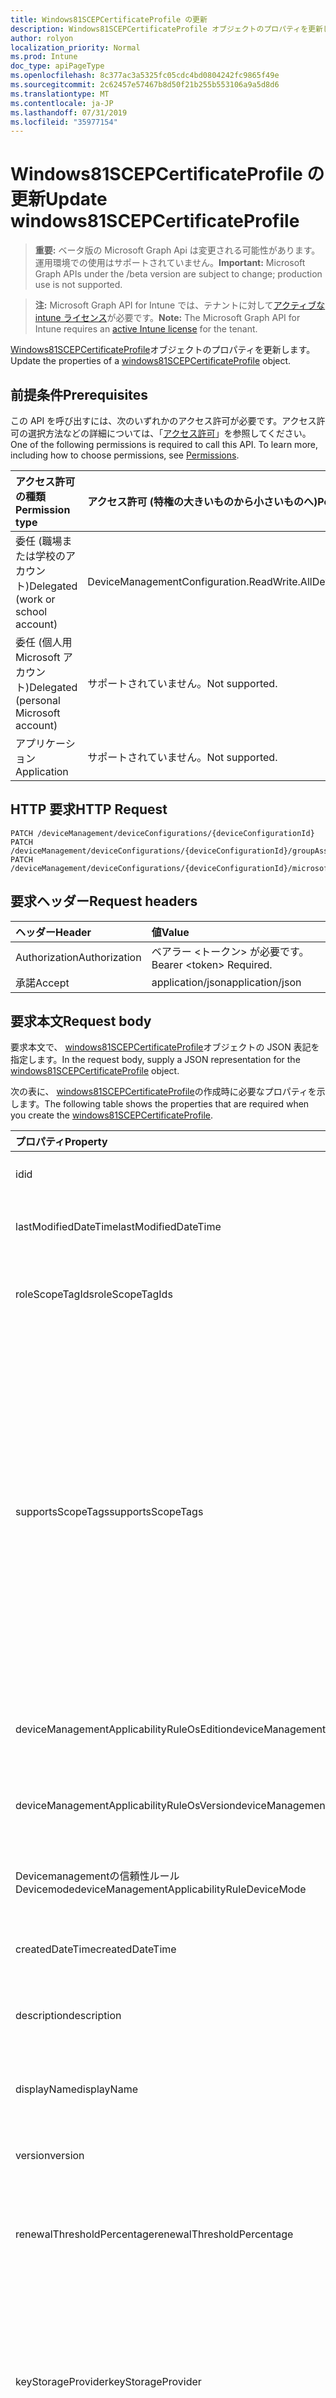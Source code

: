 ```yaml
---
title: Windows81SCEPCertificateProfile の更新
description: Windows81SCEPCertificateProfile オブジェクトのプロパティを更新します。
author: rolyon
localization_priority: Normal
ms.prod: Intune
doc_type: apiPageType
ms.openlocfilehash: 8c377ac3a5325fc05cdc4bd0804242fc9865f49e
ms.sourcegitcommit: 2c62457e57467b8d50f21b255b553106a9a5d8d6
ms.translationtype: MT
ms.contentlocale: ja-JP
ms.lasthandoff: 07/31/2019
ms.locfileid: "35977154"
---
```

# <a name="update-windows81scepcertificateprofile"></a><span data-ttu-id="a0d88-103">Windows81SCEPCertificateProfile の更新</span><span class="sxs-lookup"><span data-stu-id="a0d88-103">Update windows81SCEPCertificateProfile</span></span>

> <span data-ttu-id="a0d88-104">**重要:** ベータ版の Microsoft Graph Api は変更される可能性があります。運用環境での使用はサポートされていません。</span><span class="sxs-lookup"><span data-stu-id="a0d88-104">**Important:** Microsoft Graph APIs under the /beta version are subject to change; production use is not supported.</span></span>

> <span data-ttu-id="a0d88-105">**注:** Microsoft Graph API for Intune では、テナントに対して[アクティブな intune ライセンス](https://go.microsoft.com/fwlink/?linkid=839381)が必要です。</span><span class="sxs-lookup"><span data-stu-id="a0d88-105">**Note:** The Microsoft Graph API for Intune requires an [active Intune license](https://go.microsoft.com/fwlink/?linkid=839381) for the tenant.</span></span>

<span data-ttu-id="a0d88-106">[Windows81SCEPCertificateProfile](../resources/intune-deviceconfig-windows81scepcertificateprofile.md)オブジェクトのプロパティを更新します。</span><span class="sxs-lookup"><span data-stu-id="a0d88-106">Update the properties of a [windows81SCEPCertificateProfile](../resources/intune-deviceconfig-windows81scepcertificateprofile.md) object.</span></span>

## <a name="prerequisites"></a><span data-ttu-id="a0d88-107">前提条件</span><span class="sxs-lookup"><span data-stu-id="a0d88-107">Prerequisites</span></span>
<span data-ttu-id="a0d88-p101">この API を呼び出すには、次のいずれかのアクセス許可が必要です。アクセス許可の選択方法などの詳細については、「[アクセス許可](/graph/permissions-reference)」を参照してください。</span><span class="sxs-lookup"><span data-stu-id="a0d88-p101">One of the following permissions is required to call this API. To learn more, including how to choose permissions, see [Permissions](/graph/permissions-reference).</span></span>

|<span data-ttu-id="a0d88-110">アクセス許可の種類</span><span class="sxs-lookup"><span data-stu-id="a0d88-110">Permission type</span></span>|<span data-ttu-id="a0d88-111">アクセス許可 (特権の大きいものから小さいものへ)</span><span class="sxs-lookup"><span data-stu-id="a0d88-111">Permissions (from most to least privileged)</span></span>|
|:---|:---|
|<span data-ttu-id="a0d88-112">委任 (職場または学校のアカウント)</span><span class="sxs-lookup"><span data-stu-id="a0d88-112">Delegated (work or school account)</span></span>|<span data-ttu-id="a0d88-113">DeviceManagementConfiguration.ReadWrite.All</span><span class="sxs-lookup"><span data-stu-id="a0d88-113">DeviceManagementConfiguration.ReadWrite.All</span></span>|
|<span data-ttu-id="a0d88-114">委任 (個人用 Microsoft アカウント)</span><span class="sxs-lookup"><span data-stu-id="a0d88-114">Delegated (personal Microsoft account)</span></span>|<span data-ttu-id="a0d88-115">サポートされていません。</span><span class="sxs-lookup"><span data-stu-id="a0d88-115">Not supported.</span></span>|
|<span data-ttu-id="a0d88-116">アプリケーション</span><span class="sxs-lookup"><span data-stu-id="a0d88-116">Application</span></span>|<span data-ttu-id="a0d88-117">サポートされていません。</span><span class="sxs-lookup"><span data-stu-id="a0d88-117">Not supported.</span></span>|

## <a name="http-request"></a><span data-ttu-id="a0d88-118">HTTP 要求</span><span class="sxs-lookup"><span data-stu-id="a0d88-118">HTTP Request</span></span>
<!-- {
  "blockType": "ignored"
}
-->
``` http
PATCH /deviceManagement/deviceConfigurations/{deviceConfigurationId}
PATCH /deviceManagement/deviceConfigurations/{deviceConfigurationId}/groupAssignments/{deviceConfigurationGroupAssignmentId}/deviceConfiguration
PATCH /deviceManagement/deviceConfigurations/{deviceConfigurationId}/microsoft.graph.windowsDomainJoinConfiguration/networkAccessConfigurations/{deviceConfigurationId}
```

## <a name="request-headers"></a><span data-ttu-id="a0d88-119">要求ヘッダー</span><span class="sxs-lookup"><span data-stu-id="a0d88-119">Request headers</span></span>
|<span data-ttu-id="a0d88-120">ヘッダー</span><span class="sxs-lookup"><span data-stu-id="a0d88-120">Header</span></span>|<span data-ttu-id="a0d88-121">値</span><span class="sxs-lookup"><span data-stu-id="a0d88-121">Value</span></span>|
|:---|:---|
|<span data-ttu-id="a0d88-122">Authorization</span><span class="sxs-lookup"><span data-stu-id="a0d88-122">Authorization</span></span>|<span data-ttu-id="a0d88-123">ベアラー &lt;トークン&gt; が必要です。</span><span class="sxs-lookup"><span data-stu-id="a0d88-123">Bearer &lt;token&gt; Required.</span></span>|
|<span data-ttu-id="a0d88-124">承諾</span><span class="sxs-lookup"><span data-stu-id="a0d88-124">Accept</span></span>|<span data-ttu-id="a0d88-125">application/json</span><span class="sxs-lookup"><span data-stu-id="a0d88-125">application/json</span></span>|

## <a name="request-body"></a><span data-ttu-id="a0d88-126">要求本文</span><span class="sxs-lookup"><span data-stu-id="a0d88-126">Request body</span></span>
<span data-ttu-id="a0d88-127">要求本文で、 [windows81SCEPCertificateProfile](../resources/intune-deviceconfig-windows81scepcertificateprofile.md)オブジェクトの JSON 表記を指定します。</span><span class="sxs-lookup"><span data-stu-id="a0d88-127">In the request body, supply a JSON representation for the [windows81SCEPCertificateProfile](../resources/intune-deviceconfig-windows81scepcertificateprofile.md) object.</span></span>

<span data-ttu-id="a0d88-128">次の表に、 [windows81SCEPCertificateProfile](../resources/intune-deviceconfig-windows81scepcertificateprofile.md)の作成時に必要なプロパティを示します。</span><span class="sxs-lookup"><span data-stu-id="a0d88-128">The following table shows the properties that are required when you create the [windows81SCEPCertificateProfile](../resources/intune-deviceconfig-windows81scepcertificateprofile.md).</span></span>

|<span data-ttu-id="a0d88-129">プロパティ</span><span class="sxs-lookup"><span data-stu-id="a0d88-129">Property</span></span>|<span data-ttu-id="a0d88-130">型</span><span class="sxs-lookup"><span data-stu-id="a0d88-130">Type</span></span>|<span data-ttu-id="a0d88-131">説明</span><span class="sxs-lookup"><span data-stu-id="a0d88-131">Description</span></span>|
|:---|:---|:---|
|<span data-ttu-id="a0d88-132">id</span><span class="sxs-lookup"><span data-stu-id="a0d88-132">id</span></span>|<span data-ttu-id="a0d88-133">文字列</span><span class="sxs-lookup"><span data-stu-id="a0d88-133">String</span></span>|<span data-ttu-id="a0d88-134">エンティティのキー。</span><span class="sxs-lookup"><span data-stu-id="a0d88-134">Key of the entity.</span></span> <span data-ttu-id="a0d88-135">[deviceConfiguration](../resources/intune-deviceconfig-deviceconfiguration.md) から継承します</span><span class="sxs-lookup"><span data-stu-id="a0d88-135">Inherited from [deviceConfiguration](../resources/intune-deviceconfig-deviceconfiguration.md)</span></span>|
|<span data-ttu-id="a0d88-136">lastModifiedDateTime</span><span class="sxs-lookup"><span data-stu-id="a0d88-136">lastModifiedDateTime</span></span>|<span data-ttu-id="a0d88-137">DateTimeOffset</span><span class="sxs-lookup"><span data-stu-id="a0d88-137">DateTimeOffset</span></span>|<span data-ttu-id="a0d88-138">オブジェクトの最終更新の DateTime。</span><span class="sxs-lookup"><span data-stu-id="a0d88-138">DateTime the object was last modified.</span></span> <span data-ttu-id="a0d88-139">[deviceConfiguration](../resources/intune-deviceconfig-deviceconfiguration.md) から継承します</span><span class="sxs-lookup"><span data-stu-id="a0d88-139">Inherited from [deviceConfiguration](../resources/intune-deviceconfig-deviceconfiguration.md)</span></span>|
|<span data-ttu-id="a0d88-140">roleScopeTagIds</span><span class="sxs-lookup"><span data-stu-id="a0d88-140">roleScopeTagIds</span></span>|<span data-ttu-id="a0d88-141">文字列コレクション</span><span class="sxs-lookup"><span data-stu-id="a0d88-141">String collection</span></span>|<span data-ttu-id="a0d88-142">このエンティティインスタンスの範囲タグのリスト。</span><span class="sxs-lookup"><span data-stu-id="a0d88-142">List of Scope Tags for this Entity instance.</span></span> <span data-ttu-id="a0d88-143">[deviceConfiguration](../resources/intune-deviceconfig-deviceconfiguration.md) から継承します</span><span class="sxs-lookup"><span data-stu-id="a0d88-143">Inherited from [deviceConfiguration](../resources/intune-deviceconfig-deviceconfiguration.md)</span></span>|
|<span data-ttu-id="a0d88-144">supportsScopeTags</span><span class="sxs-lookup"><span data-stu-id="a0d88-144">supportsScopeTags</span></span>|<span data-ttu-id="a0d88-145">Boolean</span><span class="sxs-lookup"><span data-stu-id="a0d88-145">Boolean</span></span>|<span data-ttu-id="a0d88-146">基になるデバイス構成がスコープタグの割り当てをサポートしているかどうかを示します。</span><span class="sxs-lookup"><span data-stu-id="a0d88-146">Indicates whether or not the underlying Device Configuration supports the assignment of scope tags.</span></span> <span data-ttu-id="a0d88-147">この値が false である場合、ScopeTags プロパティへの割り当ては許可されません。エンティティは、スコープを持つユーザーには表示されません。</span><span class="sxs-lookup"><span data-stu-id="a0d88-147">Assigning to the ScopeTags property is not allowed when this value is false and entities will not be visible to scoped users.</span></span> <span data-ttu-id="a0d88-148">これは Silverlight で作成された従来のポリシーに対して実行され、Azure ポータルでポリシーを削除して再作成することによって解決できます。</span><span class="sxs-lookup"><span data-stu-id="a0d88-148">This occurs for Legacy policies created in Silverlight and can be resolved by deleting and recreating the policy in the Azure Portal.</span></span> <span data-ttu-id="a0d88-149">このプロパティに値を設定するには、 SetExtrusionDirection メソッドを適用します。</span><span class="sxs-lookup"><span data-stu-id="a0d88-149">This property is read-only.</span></span> <span data-ttu-id="a0d88-150">[deviceConfiguration](../resources/intune-deviceconfig-deviceconfiguration.md) から継承します</span><span class="sxs-lookup"><span data-stu-id="a0d88-150">Inherited from [deviceConfiguration](../resources/intune-deviceconfig-deviceconfiguration.md)</span></span>|
|<span data-ttu-id="a0d88-151">deviceManagementApplicabilityRuleOsEdition</span><span class="sxs-lookup"><span data-stu-id="a0d88-151">deviceManagementApplicabilityRuleOsEdition</span></span>|[<span data-ttu-id="a0d88-152">deviceManagementApplicabilityRuleOsEdition</span><span class="sxs-lookup"><span data-stu-id="a0d88-152">deviceManagementApplicabilityRuleOsEdition</span></span>](../resources/intune-deviceconfig-devicemanagementapplicabilityruleosedition.md)|<span data-ttu-id="a0d88-153">このポリシーの OS エディションの適用。</span><span class="sxs-lookup"><span data-stu-id="a0d88-153">The OS edition applicability for this Policy.</span></span> <span data-ttu-id="a0d88-154">[deviceConfiguration](../resources/intune-deviceconfig-deviceconfiguration.md) から継承します</span><span class="sxs-lookup"><span data-stu-id="a0d88-154">Inherited from [deviceConfiguration](../resources/intune-deviceconfig-deviceconfiguration.md)</span></span>|
|<span data-ttu-id="a0d88-155">deviceManagementApplicabilityRuleOsVersion</span><span class="sxs-lookup"><span data-stu-id="a0d88-155">deviceManagementApplicabilityRuleOsVersion</span></span>|[<span data-ttu-id="a0d88-156">deviceManagementApplicabilityRuleOsVersion</span><span class="sxs-lookup"><span data-stu-id="a0d88-156">deviceManagementApplicabilityRuleOsVersion</span></span>](../resources/intune-deviceconfig-devicemanagementapplicabilityruleosversion.md)|<span data-ttu-id="a0d88-157">このポリシーの OS バージョン適用ルール。</span><span class="sxs-lookup"><span data-stu-id="a0d88-157">The OS version applicability rule for this Policy.</span></span> <span data-ttu-id="a0d88-158">[deviceConfiguration](../resources/intune-deviceconfig-deviceconfiguration.md) から継承します</span><span class="sxs-lookup"><span data-stu-id="a0d88-158">Inherited from [deviceConfiguration](../resources/intune-deviceconfig-deviceconfiguration.md)</span></span>|
|<span data-ttu-id="a0d88-159">Devicemanagementの信頼性ルール Devicemode</span><span class="sxs-lookup"><span data-stu-id="a0d88-159">deviceManagementApplicabilityRuleDeviceMode</span></span>|[<span data-ttu-id="a0d88-160">Devicemanagementの信頼性ルール Devicemode</span><span class="sxs-lookup"><span data-stu-id="a0d88-160">deviceManagementApplicabilityRuleDeviceMode</span></span>](../resources/intune-deviceconfig-devicemanagementapplicabilityruledevicemode.md)|<span data-ttu-id="a0d88-161">このポリシーのデバイスモード適用ルール。</span><span class="sxs-lookup"><span data-stu-id="a0d88-161">The device mode applicability rule for this Policy.</span></span> <span data-ttu-id="a0d88-162">[deviceConfiguration](../resources/intune-deviceconfig-deviceconfiguration.md) から継承します</span><span class="sxs-lookup"><span data-stu-id="a0d88-162">Inherited from [deviceConfiguration](../resources/intune-deviceconfig-deviceconfiguration.md)</span></span>|
|<span data-ttu-id="a0d88-163">createdDateTime</span><span class="sxs-lookup"><span data-stu-id="a0d88-163">createdDateTime</span></span>|<span data-ttu-id="a0d88-164">DateTimeOffset</span><span class="sxs-lookup"><span data-stu-id="a0d88-164">DateTimeOffset</span></span>|<span data-ttu-id="a0d88-165">オブジェクトが作成された DateTime。</span><span class="sxs-lookup"><span data-stu-id="a0d88-165">DateTime the object was created.</span></span> <span data-ttu-id="a0d88-166">[deviceConfiguration](../resources/intune-deviceconfig-deviceconfiguration.md) から継承します</span><span class="sxs-lookup"><span data-stu-id="a0d88-166">Inherited from [deviceConfiguration](../resources/intune-deviceconfig-deviceconfiguration.md)</span></span>|
|<span data-ttu-id="a0d88-167">description</span><span class="sxs-lookup"><span data-stu-id="a0d88-167">description</span></span>|<span data-ttu-id="a0d88-168">String</span><span class="sxs-lookup"><span data-stu-id="a0d88-168">String</span></span>|<span data-ttu-id="a0d88-169">管理者が指定した、デバイス構成についての説明。</span><span class="sxs-lookup"><span data-stu-id="a0d88-169">Admin provided description of the Device Configuration.</span></span> <span data-ttu-id="a0d88-170">[deviceConfiguration](../resources/intune-deviceconfig-deviceconfiguration.md) から継承します</span><span class="sxs-lookup"><span data-stu-id="a0d88-170">Inherited from [deviceConfiguration](../resources/intune-deviceconfig-deviceconfiguration.md)</span></span>|
|<span data-ttu-id="a0d88-171">displayName</span><span class="sxs-lookup"><span data-stu-id="a0d88-171">displayName</span></span>|<span data-ttu-id="a0d88-172">String</span><span class="sxs-lookup"><span data-stu-id="a0d88-172">String</span></span>|<span data-ttu-id="a0d88-173">管理者が指定した、デバイス構成の名前。</span><span class="sxs-lookup"><span data-stu-id="a0d88-173">Admin provided name of the device configuration.</span></span> <span data-ttu-id="a0d88-174">[deviceConfiguration](../resources/intune-deviceconfig-deviceconfiguration.md) から継承します</span><span class="sxs-lookup"><span data-stu-id="a0d88-174">Inherited from [deviceConfiguration](../resources/intune-deviceconfig-deviceconfiguration.md)</span></span>|
|<span data-ttu-id="a0d88-175">version</span><span class="sxs-lookup"><span data-stu-id="a0d88-175">version</span></span>|<span data-ttu-id="a0d88-176">Int32</span><span class="sxs-lookup"><span data-stu-id="a0d88-176">Int32</span></span>|<span data-ttu-id="a0d88-177">デバイス構成のバージョン。</span><span class="sxs-lookup"><span data-stu-id="a0d88-177">Version of the device configuration.</span></span> <span data-ttu-id="a0d88-178">[deviceConfiguration](../resources/intune-deviceconfig-deviceconfiguration.md) から継承します</span><span class="sxs-lookup"><span data-stu-id="a0d88-178">Inherited from [deviceConfiguration](../resources/intune-deviceconfig-deviceconfiguration.md)</span></span>|
|<span data-ttu-id="a0d88-179">renewalThresholdPercentage</span><span class="sxs-lookup"><span data-stu-id="a0d88-179">renewalThresholdPercentage</span></span>|<span data-ttu-id="a0d88-180">Int32</span><span class="sxs-lookup"><span data-stu-id="a0d88-180">Int32</span></span>|<span data-ttu-id="a0d88-181">証明書の更新しきい値の割合。</span><span class="sxs-lookup"><span data-stu-id="a0d88-181">Certificate renewal threshold percentage.</span></span> <span data-ttu-id="a0d88-182">[Windowscertificateprofilebase](../resources/intune-deviceconfig-windowscertificateprofilebase.md)から継承される有効な値は1から99。</span><span class="sxs-lookup"><span data-stu-id="a0d88-182">Valid values 1 to 99 Inherited from [windowsCertificateProfileBase](../resources/intune-deviceconfig-windowscertificateprofilebase.md)</span></span>|
|<span data-ttu-id="a0d88-183">keyStorageProvider</span><span class="sxs-lookup"><span data-stu-id="a0d88-183">keyStorageProvider</span></span>|[<span data-ttu-id="a0d88-184">keyStorageProviderOption</span><span class="sxs-lookup"><span data-stu-id="a0d88-184">keyStorageProviderOption</span></span>](../resources/intune-deviceconfig-keystorageprovideroption.md)|<span data-ttu-id="a0d88-185">[Windowscertificateprofilebase](../resources/intune-deviceconfig-windowscertificateprofilebase.md)から継承したキー記憶域プロバイダー (KSP)。</span><span class="sxs-lookup"><span data-stu-id="a0d88-185">Key Storage Provider (KSP) Inherited from [windowsCertificateProfileBase](../resources/intune-deviceconfig-windowscertificateprofilebase.md).</span></span> <span data-ttu-id="a0d88-186">使用可能な値は、`useTpmKspOtherwiseUseSoftwareKsp`、`useTpmKspOtherwiseFail`、`usePassportForWorkKspOtherwiseFail`、`useSoftwareKsp` です。</span><span class="sxs-lookup"><span data-stu-id="a0d88-186">Possible values are: `useTpmKspOtherwiseUseSoftwareKsp`, `useTpmKspOtherwiseFail`, `usePassportForWorkKspOtherwiseFail`, `useSoftwareKsp`.</span></span>|
|<span data-ttu-id="a0d88-187">subjectNameFormat</span><span class="sxs-lookup"><span data-stu-id="a0d88-187">subjectNameFormat</span></span>|[<span data-ttu-id="a0d88-188">subjectNameFormat</span><span class="sxs-lookup"><span data-stu-id="a0d88-188">subjectNameFormat</span></span>](../resources/intune-deviceconfig-subjectnameformat.md)|<span data-ttu-id="a0d88-189">[Windowscertificateprofilebase](../resources/intune-deviceconfig-windowscertificateprofilebase.md)から継承される証明書のサブジェクト名形式。</span><span class="sxs-lookup"><span data-stu-id="a0d88-189">Certificate Subject Name Format Inherited from [windowsCertificateProfileBase](../resources/intune-deviceconfig-windowscertificateprofilebase.md).</span></span> <span data-ttu-id="a0d88-190">可能な値は、`commonName`、`commonNameIncludingEmail`、`commonNameAsEmail`、`custom`、`commonNameAsIMEI`、`commonNameAsSerialNumber`、`commonNameAsAadDeviceId`、`commonNameAsIntuneDeviceId`、`commonNameAsDurableDeviceId` です。</span><span class="sxs-lookup"><span data-stu-id="a0d88-190">Possible values are: `commonName`, `commonNameIncludingEmail`, `commonNameAsEmail`, `custom`, `commonNameAsIMEI`, `commonNameAsSerialNumber`, `commonNameAsAadDeviceId`, `commonNameAsIntuneDeviceId`, `commonNameAsDurableDeviceId`.</span></span>|
|<span data-ttu-id="a0d88-191">subjectAlternativeNameType</span><span class="sxs-lookup"><span data-stu-id="a0d88-191">subjectAlternativeNameType</span></span>|[<span data-ttu-id="a0d88-192">subjectAlternativeNameType</span><span class="sxs-lookup"><span data-stu-id="a0d88-192">subjectAlternativeNameType</span></span>](../resources/intune-deviceconfig-subjectalternativenametype.md)|<span data-ttu-id="a0d88-193">[Windowscertificateprofilebase](../resources/intune-deviceconfig-windowscertificateprofilebase.md)から継承された証明書のサブジェクトの別名型。</span><span class="sxs-lookup"><span data-stu-id="a0d88-193">Certificate Subject Alternative Name Type Inherited from [windowsCertificateProfileBase](../resources/intune-deviceconfig-windowscertificateprofilebase.md).</span></span> <span data-ttu-id="a0d88-194">可能な値は、`none`、`emailAddress`、`userPrincipalName`、`customAzureADAttribute`、`domainNameService` です。</span><span class="sxs-lookup"><span data-stu-id="a0d88-194">Possible values are: `none`, `emailAddress`, `userPrincipalName`, `customAzureADAttribute`, `domainNameService`.</span></span>|
|<span data-ttu-id="a0d88-195">certificateValidityPeriodValue</span><span class="sxs-lookup"><span data-stu-id="a0d88-195">certificateValidityPeriodValue</span></span>|<span data-ttu-id="a0d88-196">Int32</span><span class="sxs-lookup"><span data-stu-id="a0d88-196">Int32</span></span>|<span data-ttu-id="a0d88-197">[Windowscertificateprofilebase](../resources/intune-deviceconfig-windowscertificateprofilebase.md)から継承された証明書の有効期間の値</span><span class="sxs-lookup"><span data-stu-id="a0d88-197">Value for the Certificate Validity Period Inherited from [windowsCertificateProfileBase](../resources/intune-deviceconfig-windowscertificateprofilebase.md)</span></span>|
|<span data-ttu-id="a0d88-198">certificateValidityPeriodScale</span><span class="sxs-lookup"><span data-stu-id="a0d88-198">certificateValidityPeriodScale</span></span>|[<span data-ttu-id="a0d88-199">certificateValidityPeriodScale</span><span class="sxs-lookup"><span data-stu-id="a0d88-199">certificateValidityPeriodScale</span></span>](../resources/intune-deviceconfig-certificatevalidityperiodscale.md)|<span data-ttu-id="a0d88-200">[Windowscertificateprofilebase](../resources/intune-deviceconfig-windowscertificateprofilebase.md)から継承された証明書の有効期間のスケール。</span><span class="sxs-lookup"><span data-stu-id="a0d88-200">Scale for the Certificate Validity Period Inherited from [windowsCertificateProfileBase](../resources/intune-deviceconfig-windowscertificateprofilebase.md).</span></span> <span data-ttu-id="a0d88-201">可能な値は、`days`、`months`、`years` です。</span><span class="sxs-lookup"><span data-stu-id="a0d88-201">Possible values are: `days`, `months`, `years`.</span></span>|
|<span data-ttu-id="a0d88-202">extendedKeyUsages</span><span class="sxs-lookup"><span data-stu-id="a0d88-202">extendedKeyUsages</span></span>|<span data-ttu-id="a0d88-203">[Extendedkeyusage](../resources/intune-deviceconfig-extendedkeyusage.md)コレクション</span><span class="sxs-lookup"><span data-stu-id="a0d88-203">[extendedKeyUsage](../resources/intune-deviceconfig-extendedkeyusage.md) collection</span></span>|<span data-ttu-id="a0d88-204">拡張キー使用法 (EKU) の設定。</span><span class="sxs-lookup"><span data-stu-id="a0d88-204">Extended Key Usage (EKU) settings.</span></span> <span data-ttu-id="a0d88-205">このコレクションには、最大で 500 個の要素を含めることができます。</span><span class="sxs-lookup"><span data-stu-id="a0d88-205">This collection can contain a maximum of 500 elements.</span></span> <span data-ttu-id="a0d88-206">[Windows81CertificateProfileBase](../resources/intune-deviceconfig-windows81certificateprofilebase.md)から継承します。</span><span class="sxs-lookup"><span data-stu-id="a0d88-206">Inherited from [windows81CertificateProfileBase](../resources/intune-deviceconfig-windows81certificateprofilebase.md)</span></span>|
|<span data-ttu-id="a0d88-207">customSubjectAlternativeNames</span><span class="sxs-lookup"><span data-stu-id="a0d88-207">customSubjectAlternativeNames</span></span>|<span data-ttu-id="a0d88-208">[Customsubject代替 (ベンダー](../resources/intune-deviceconfig-customsubjectalternativename.md) ) コレクション</span><span class="sxs-lookup"><span data-stu-id="a0d88-208">[customSubjectAlternativeName](../resources/intune-deviceconfig-customsubjectalternativename.md) collection</span></span>|<span data-ttu-id="a0d88-209">カスタムサブジェクトの別名設定。</span><span class="sxs-lookup"><span data-stu-id="a0d88-209">Custom Subject Alternative Name Settings.</span></span> <span data-ttu-id="a0d88-210">このコレクションには、最大で 500 個の要素を含めることができます。</span><span class="sxs-lookup"><span data-stu-id="a0d88-210">This collection can contain a maximum of 500 elements.</span></span> <span data-ttu-id="a0d88-211">[Windows81CertificateProfileBase](../resources/intune-deviceconfig-windows81certificateprofilebase.md)から継承します。</span><span class="sxs-lookup"><span data-stu-id="a0d88-211">Inherited from [windows81CertificateProfileBase](../resources/intune-deviceconfig-windows81certificateprofilebase.md)</span></span>|
|<span data-ttu-id="a0d88-212">scepServerUrls</span><span class="sxs-lookup"><span data-stu-id="a0d88-212">scepServerUrls</span></span>|<span data-ttu-id="a0d88-213">文字列コレクション</span><span class="sxs-lookup"><span data-stu-id="a0d88-213">String collection</span></span>|<span data-ttu-id="a0d88-214">SCEP サーバーの Url。</span><span class="sxs-lookup"><span data-stu-id="a0d88-214">SCEP Server Url(s).</span></span>|
|<span data-ttu-id="a0d88-215">Subjectnameformatstring プロパティ</span><span class="sxs-lookup"><span data-stu-id="a0d88-215">subjectNameFormatString</span></span>|<span data-ttu-id="a0d88-216">String</span><span class="sxs-lookup"><span data-stu-id="a0d88-216">String</span></span>|<span data-ttu-id="a0d88-217">SubjectNameFormat = Custom で使用するカスタム形式。</span><span class="sxs-lookup"><span data-stu-id="a0d88-217">Custom format to use with SubjectNameFormat = Custom.</span></span> <span data-ttu-id="a0d88-218">例: CN = {{EmailAddress}}, E = {{EmailAddress}}, OU = エンタープライズユーザー, O = Contoso Corporation, L = Redmond, ST = WA, C = US</span><span class="sxs-lookup"><span data-stu-id="a0d88-218">Example: CN={{EmailAddress}},E={{EmailAddress}},OU=Enterprise Users,O=Contoso Corporation,L=Redmond,ST=WA,C=US</span></span>|
|<span data-ttu-id="a0d88-219">keyUsage</span><span class="sxs-lookup"><span data-stu-id="a0d88-219">keyUsage</span></span>|[<span data-ttu-id="a0d88-220">keyUsages</span><span class="sxs-lookup"><span data-stu-id="a0d88-220">keyUsages</span></span>](../resources/intune-deviceconfig-keyusages.md)|<span data-ttu-id="a0d88-221">SCEP キーの使用法。</span><span class="sxs-lookup"><span data-stu-id="a0d88-221">SCEP Key Usage.</span></span> <span data-ttu-id="a0d88-222">可能な値は、`keyEncipherment`、`digitalSignature` です。</span><span class="sxs-lookup"><span data-stu-id="a0d88-222">Possible values are: `keyEncipherment`, `digitalSignature`.</span></span>|
|<span data-ttu-id="a0d88-223">keySize</span><span class="sxs-lookup"><span data-stu-id="a0d88-223">keySize</span></span>|[<span data-ttu-id="a0d88-224">keySize</span><span class="sxs-lookup"><span data-stu-id="a0d88-224">keySize</span></span>](../resources/intune-deviceconfig-keysize.md)|<span data-ttu-id="a0d88-225">SCEP キーのサイズ。</span><span class="sxs-lookup"><span data-stu-id="a0d88-225">SCEP Key Size.</span></span> <span data-ttu-id="a0d88-226">可能な値は、`size1024`、`size2048` です。</span><span class="sxs-lookup"><span data-stu-id="a0d88-226">Possible values are: `size1024`, `size2048`.</span></span>|
|<span data-ttu-id="a0d88-227">hashAlgorithm</span><span class="sxs-lookup"><span data-stu-id="a0d88-227">hashAlgorithm</span></span>|[<span data-ttu-id="a0d88-228">hashAlgorithms</span><span class="sxs-lookup"><span data-stu-id="a0d88-228">hashAlgorithms</span></span>](../resources/intune-deviceconfig-hashalgorithms.md)|<span data-ttu-id="a0d88-229">SCEP ハッシュアルゴリズム。</span><span class="sxs-lookup"><span data-stu-id="a0d88-229">SCEP Hash Algorithm.</span></span> <span data-ttu-id="a0d88-230">可能な値は、`sha1`、`sha2` です。</span><span class="sxs-lookup"><span data-stu-id="a0d88-230">Possible values are: `sha1`, `sha2`.</span></span>|
|<span data-ttu-id="a0d88-231">subjectAlternativeNameFormatString</span><span class="sxs-lookup"><span data-stu-id="a0d88-231">subjectAlternativeNameFormatString</span></span>|<span data-ttu-id="a0d88-232">String</span><span class="sxs-lookup"><span data-stu-id="a0d88-232">String</span></span>|<span data-ttu-id="a0d88-233">AAD 属性を定義するカスタム文字列。</span><span class="sxs-lookup"><span data-stu-id="a0d88-233">Custom String that defines the AAD Attribute.</span></span>|
|<span data-ttu-id="a0d88-234">certificateStore</span><span class="sxs-lookup"><span data-stu-id="a0d88-234">certificateStore</span></span>|[<span data-ttu-id="a0d88-235">certificateStore</span><span class="sxs-lookup"><span data-stu-id="a0d88-235">certificateStore</span></span>](../resources/intune-deviceconfig-certificatestore.md)|<span data-ttu-id="a0d88-236">ターゲットストアの証明書。</span><span class="sxs-lookup"><span data-stu-id="a0d88-236">Target store certificate.</span></span> <span data-ttu-id="a0d88-237">可能な値は、`user`、`machine` です。</span><span class="sxs-lookup"><span data-stu-id="a0d88-237">Possible values are: `user`, `machine`.</span></span>|



## <a name="response"></a><span data-ttu-id="a0d88-238">応答</span><span class="sxs-lookup"><span data-stu-id="a0d88-238">Response</span></span>
<span data-ttu-id="a0d88-239">成功した場合、このメソッド`200 OK`は応答コードと、応答本文で更新された[windows81SCEPCertificateProfile](../resources/intune-deviceconfig-windows81scepcertificateprofile.md)オブジェクトを返します。</span><span class="sxs-lookup"><span data-stu-id="a0d88-239">If successful, this method returns a `200 OK` response code and an updated [windows81SCEPCertificateProfile](../resources/intune-deviceconfig-windows81scepcertificateprofile.md) object in the response body.</span></span>

## <a name="example"></a><span data-ttu-id="a0d88-240">例</span><span class="sxs-lookup"><span data-stu-id="a0d88-240">Example</span></span>

### <a name="request"></a><span data-ttu-id="a0d88-241">要求</span><span class="sxs-lookup"><span data-stu-id="a0d88-241">Request</span></span>
<span data-ttu-id="a0d88-242">以下は、要求の例です。</span><span class="sxs-lookup"><span data-stu-id="a0d88-242">Here is an example of the request.</span></span>
``` http
PATCH https://graph.microsoft.com/beta/deviceManagement/deviceConfigurations/{deviceConfigurationId}
Content-type: application/json
Content-length: 2024

{
  "@odata.type": "#microsoft.graph.windows81SCEPCertificateProfile",
  "roleScopeTagIds": [
    "Role Scope Tag Ids value"
  ],
  "supportsScopeTags": true,
  "deviceManagementApplicabilityRuleOsEdition": {
    "@odata.type": "microsoft.graph.deviceManagementApplicabilityRuleOsEdition",
    "osEditionTypes": [
      "windows10EnterpriseN"
    ],
    "name": "Name value",
    "ruleType": "exclude"
  },
  "deviceManagementApplicabilityRuleOsVersion": {
    "@odata.type": "microsoft.graph.deviceManagementApplicabilityRuleOsVersion",
    "minOSVersion": "Min OSVersion value",
    "maxOSVersion": "Max OSVersion value",
    "name": "Name value",
    "ruleType": "exclude"
  },
  "deviceManagementApplicabilityRuleDeviceMode": {
    "@odata.type": "microsoft.graph.deviceManagementApplicabilityRuleDeviceMode",
    "deviceMode": "sModeConfiguration",
    "name": "Name value",
    "ruleType": "exclude"
  },
  "description": "Description value",
  "displayName": "Display Name value",
  "version": 7,
  "renewalThresholdPercentage": 10,
  "keyStorageProvider": "useTpmKspOtherwiseFail",
  "subjectNameFormat": "commonNameIncludingEmail",
  "subjectAlternativeNameType": "emailAddress",
  "certificateValidityPeriodValue": 14,
  "certificateValidityPeriodScale": "months",
  "extendedKeyUsages": [
    {
      "@odata.type": "microsoft.graph.extendedKeyUsage",
      "name": "Name value",
      "objectIdentifier": "Object Identifier value"
    }
  ],
  "customSubjectAlternativeNames": [
    {
      "@odata.type": "microsoft.graph.customSubjectAlternativeName",
      "sanType": "emailAddress",
      "name": "Name value"
    }
  ],
  "scepServerUrls": [
    "Scep Server Urls value"
  ],
  "subjectNameFormatString": "Subject Name Format String value",
  "keyUsage": "digitalSignature",
  "keySize": "size2048",
  "hashAlgorithm": "sha2",
  "subjectAlternativeNameFormatString": "Subject Alternative Name Format String value",
  "certificateStore": "machine"
}
```

### <a name="response"></a><span data-ttu-id="a0d88-243">応答</span><span class="sxs-lookup"><span data-stu-id="a0d88-243">Response</span></span>
<span data-ttu-id="a0d88-p125">以下は、応答の例です。注:簡潔にするために、ここに示す応答オブジェクトは切り詰められている場合があります。すべてのプロパティは実際の呼び出しから返されます。</span><span class="sxs-lookup"><span data-stu-id="a0d88-p125">Here is an example of the response. Note: The response object shown here may be truncated for brevity. All of the properties will be returned from an actual call.</span></span>
``` http
HTTP/1.1 200 OK
Content-Type: application/json
Content-Length: 2196

{
  "@odata.type": "#microsoft.graph.windows81SCEPCertificateProfile",
  "id": "2daf8af2-8af2-2daf-f28a-af2df28aaf2d",
  "lastModifiedDateTime": "2017-01-01T00:00:35.1329464-08:00",
  "roleScopeTagIds": [
    "Role Scope Tag Ids value"
  ],
  "supportsScopeTags": true,
  "deviceManagementApplicabilityRuleOsEdition": {
    "@odata.type": "microsoft.graph.deviceManagementApplicabilityRuleOsEdition",
    "osEditionTypes": [
      "windows10EnterpriseN"
    ],
    "name": "Name value",
    "ruleType": "exclude"
  },
  "deviceManagementApplicabilityRuleOsVersion": {
    "@odata.type": "microsoft.graph.deviceManagementApplicabilityRuleOsVersion",
    "minOSVersion": "Min OSVersion value",
    "maxOSVersion": "Max OSVersion value",
    "name": "Name value",
    "ruleType": "exclude"
  },
  "deviceManagementApplicabilityRuleDeviceMode": {
    "@odata.type": "microsoft.graph.deviceManagementApplicabilityRuleDeviceMode",
    "deviceMode": "sModeConfiguration",
    "name": "Name value",
    "ruleType": "exclude"
  },
  "createdDateTime": "2017-01-01T00:02:43.5775965-08:00",
  "description": "Description value",
  "displayName": "Display Name value",
  "version": 7,
  "renewalThresholdPercentage": 10,
  "keyStorageProvider": "useTpmKspOtherwiseFail",
  "subjectNameFormat": "commonNameIncludingEmail",
  "subjectAlternativeNameType": "emailAddress",
  "certificateValidityPeriodValue": 14,
  "certificateValidityPeriodScale": "months",
  "extendedKeyUsages": [
    {
      "@odata.type": "microsoft.graph.extendedKeyUsage",
      "name": "Name value",
      "objectIdentifier": "Object Identifier value"
    }
  ],
  "customSubjectAlternativeNames": [
    {
      "@odata.type": "microsoft.graph.customSubjectAlternativeName",
      "sanType": "emailAddress",
      "name": "Name value"
    }
  ],
  "scepServerUrls": [
    "Scep Server Urls value"
  ],
  "subjectNameFormatString": "Subject Name Format String value",
  "keyUsage": "digitalSignature",
  "keySize": "size2048",
  "hashAlgorithm": "sha2",
  "subjectAlternativeNameFormatString": "Subject Alternative Name Format String value",
  "certificateStore": "machine"
}
```





